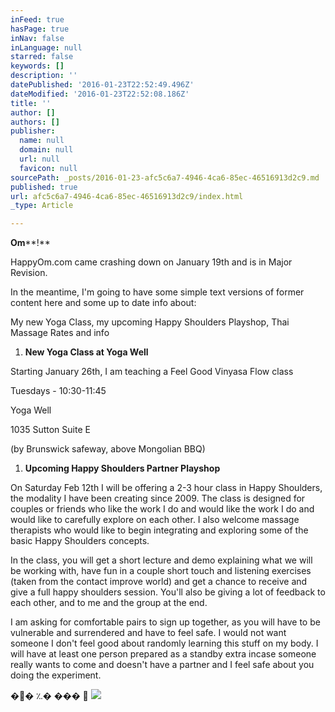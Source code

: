 ```yaml
---
inFeed: true
hasPage: true
inNav: false
inLanguage: null
starred: false
keywords: []
description: ''
datePublished: '2016-01-23T22:52:49.496Z'
dateModified: '2016-01-23T22:52:08.186Z'
title: ''
author: []
authors: []
publisher:
  name: null
  domain: null
  url: null
  favicon: null
sourcePath: _posts/2016-01-23-afc5c6a7-4946-4ca6-85ec-46516913d2c9.md
published: true
url: afc5c6a7-4946-4ca6-85ec-46516913d2c9/index.html
_type: Article

---
```

**Om****!**

HappyOm.com came
crashing down on January 19th and is in Major Revision.

In the meantime, I'm
going to have some simple text versions of former content here and some up to
date info about:

My new Yoga Class, my
upcoming Happy Shoulders Playshop, Thai Massage Rates and info

1. **New Yoga Class
at Yoga Well**

Starting January 26th,
I am teaching a Feel Good Vinyasa Flow class

Tuesdays - 10:30-11:45

Yoga Well

1035 Sutton Suite E

(by Brunswick safeway, above Mongolian BBQ)

1. **Upcoming Happy
Shoulders Partner Playshop**

On
Saturday Feb 12th I will be offering a 2-3 hour class in Happy Shoulders,
the modality I have been creating since 2009\. The class is designed for couples
or friends who like the work I do and would like the work I do and would like
to carefully explore on each other. I also welcome massage therapists who would
like to begin integrating and exploring some of the basic Happy Shoulders
concepts. 

In
the class, you will get a short lecture and demo explaining what we will be
working with, have fun in a couple short touch and listening exercises (taken
from the contact improve world) and get a chance to receive and give a full
happy shoulders session. You'll also be giving a lot of feedback to each other,
and to me and the group at the end.

I
am asking for comfortable pairs to sign up together, as you will have to be
vulnerable and surrendered and have to feel safe. I would not want someone I
don't feel good about randomly learning this stuff on my body. I will have at least one person prepared as a
standby extra incase someone really wants to come and doesn't have a partner
and I feel safe about you doing the experiment.

�� ؉� ��� 
![](https://the-grid-user-content.s3-us-west-2.amazonaws.com/ffe7cd45-bdff-4135-b6d2-00231e9155df.png)